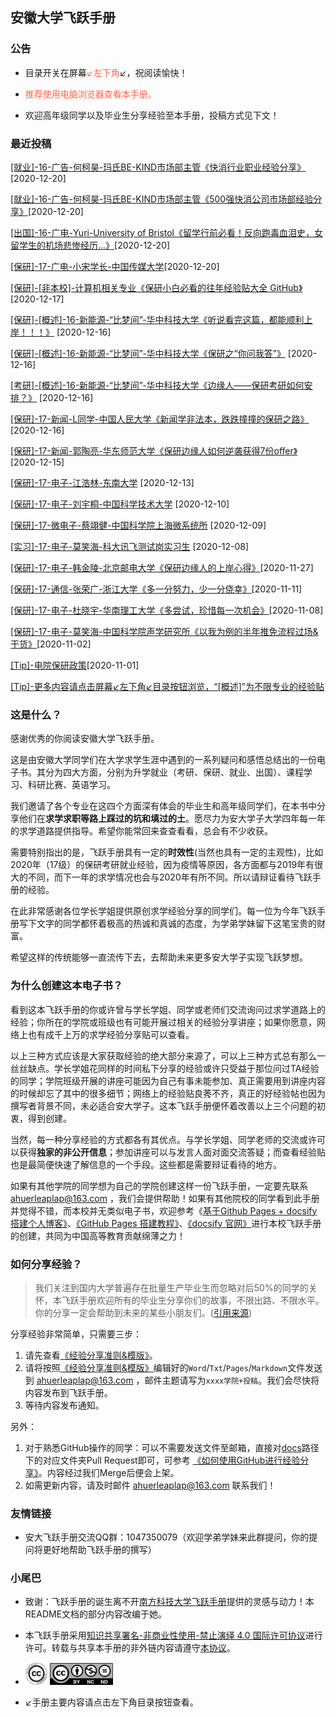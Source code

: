 ## 安徽大学飞跃手册

### 公告

* 目录开关在屏幕<font color="ff6347">↙️左下角</font>↙️，祝阅读愉快！

* <font color="ff6347">推荐使用电脑浏览器查看本手册。</font>

* 欢迎高年级同学以及毕业生分享经验至本手册，投稿方式见下文！

### 最近投稿

[[就业]-16-广告-何柯昊-玛氏BE-KIND市场部主管《快消行业职业经验分享》](升学就业/新闻传播学院/16-广告-何柯昊.md)[2020-12-20]

[[就业]-16-广告-何柯昊-玛氏BE-KIND市场部主管《500强快消公司市场部经验分享》](升学就业/新闻传播学院/16-广告-何柯昊2.md)[2020-12-20]

[[出国]-16-广电-Yuri-University of Bristol《留学行前必看！反向跑毒血泪史，女留学生的机场悲惨经历...》](升学就业/新闻传播学院/16-广电-Yuri.md)[2020-12-20]

[[保研]-17-广电-小宋学长-中国传媒大学](升学就业/新闻传播学院/17-广电-小宋学长.md)[2020-12-20]

[[保研]-[非本校]-计算机相关专业《保研小白必看的往年经验贴大全 GitHub》](https://github.com/richardodliu/CS-BAOYAN)[2020-12-17]

[[保研]-[概述]-16-新能源-“比梦间”-华中科技大学《听说看完这篇，都能顺利上岸！！！》](https://mp.weixin.qq.com/s/9wnZbJ0GJfHSdcnCBfL4kw) [2020-12-16]

[[保研]-[概述]-16-新能源-“比梦间”-华中科技大学《保研之“你问我答”》](https://mp.weixin.qq.com/s/aDhJGT2eh-nDZEbzpfmo_g) [2020-12-16]

[[考研]-[概述]-16-新能源-“比梦间”-华中科技大学《边缘人——保研考研如何安排？》](https://mp.weixin.qq.com/s/HlVGjKsaSD7nmsXg3MBY0Q) [2020-12-16]

[[保研]-17-新闻-L同学-中国人民大学《新闻学非法本，跌跌撞撞的保研之路》](升学就业/新闻传播学院/17-新闻学-L同学.md)[2020-12-16]

[[保研]-17-新闻-郭陶亮-华东师范大学《保研边缘人如何逆袭获得7份offer》](升学就业/新闻传播学院/17-新闻学-郭陶亮.md)[2020-12-15]

[[保研]-17-电子-江浩林-东南大学](升学就业/电子信息工程学院/17-电子信息工程-江浩林.md) [2020-12-13]

[[保研]-17-电子-刘宇桐-中国科学技术大学](升学就业/电子信息工程学院/17-电子信息工程-刘宇桐.md) [2020-12-10]

[[保研]-17-微电子-蔡翊健-中国科学院上海微系统所](升学就业/电子信息工程学院/17-微电子科学与工程-蔡翊健.md) [2020-12-09]

[[实习]-17-电子-莫笑海-科大讯飞测试岗实习生](升学就业/电子信息工程学院/17-电子信息工程-莫笑海2.md) [2020-12-08]

[[保研]-17-电子-韩金陵-北京邮电大学《保研边缘人的上岸心得》](升学就业/电子信息工程学院/17-电子信息工程-韩金陵.md)[2020-11-27]

[[保研]-17-通信-张荣广-浙江大学《多一分努力，少一分侥幸》](升学就业/电子信息工程学院/17-通信工程-张荣广.md)[2020-11-11]

[[保研]-17-电子-杜晓宇-华南理工大学《多尝试，珍惜每一次机会》](升学就业/电子信息工程学院/17-电子信息工程-杜晓宇.md)[2020-11-08]

[[保研]-17-电子-莫笑海-中国科学院声学研究所《以我为例的半年推免流程过场&干货》](升学就业/电子信息工程学院/17-电子信息工程-莫笑海.md)[2020-11-02]

[[Tip]-电院保研政策](升学就业/电子信息工程学院/电院保研概述.md)[2020-11-01]

[[Tip]-更多内容请点击屏幕↙左下角↙目录按钮浏览，“[概述]”为不限专业的经验贴](button.md)

### 这是什么？

感谢优秀的你阅读安徽大学飞跃手册。

这是由安徽大学同学们在大学求学生涯中遇到的一系列疑问和感悟总结出的一份电子书。其分为四大方面，分别为升学就业（考研、保研、就业、出国）、课程学习、科研比赛、英语学习。

我们邀请了各个专业在这四个方面深有体会的毕业生和高年级同学们，在本书中分享他们在**求学求职等路上踩过的坑和填过的土**。愿尽力为安大学子大学四年每一年的求学道路提供指导。希望你能常回来查查看看，总会有不少收获。

需要特别指出的是，飞跃手册具有一定的**时效性**(当然也具有一定的主观性)，比如2020年（17级）的保研考研就业经验，因为疫情等原因，各方面都与2019年有很大的不同，而下一年的求学情况也会与2020年有所不同。所以请辩证看待飞跃手册的经验。

在此非常感谢各位学长学姐提供原创求学经验分享的同学们。每一位为今年飞跃手册写下文字的同学都怀着极高的热诚和真诚的态度，为学弟学妹留下这笔宝贵的财富。

希望这样的传统能够一直流传下去，去帮助未来更多安大学子实现飞跃梦想。

### 为什么创建这本电子书？

看到这本飞跃手册的你或许曾与学长学姐、同学或老师们交流询问过求学道路上的经验；你所在的学院或班级也有可能开展过相关的经验分享讲座；如果你愿意，网络上也有成千上万的求学经验分享贴可以查看。

以上三种方式应该是大家获取经验的绝大部分来源了，可以上三种方式总有那么一丝丝缺点。学长学姐花同样的时间私下分享的经验或许只受益于那位问过TA经验的同学；学院班级开展的讲座可能因为自己有事未能参加、真正需要用到讲座内容的时候却忘了其中的很多细节；网络上的经验贴良莠不齐，真正的好经验帖也因为撰写者背景不同，未必适合安大学子。这本飞跃手册便怀着改善以上三个问题的初衷，得到创建。

当然，每一种分享经验的方式都各有其优点。与学长学姐、同学老师的交流或许可以获得**独家的非公开信息**；参加讲座可以与发言人面对面交流答疑；而查看经验贴也是最简便快速了解信息的一个手段。这些都是需要辩证看待的地方。

如果有其他学院的同学想为自己的学院创建这样一份飞跃手册，一定要先联系 ahuerleaplap@163.com ，我们会提供帮助！如果有其他院校的同学看到此手册并觉得不错，而本校并无类似电子书，欢迎参考《[基于Github Pages + docsify 搭建个人博客》](https://zhuanlan.zhihu.com/p/101126727)、[《GitHub Pages 搭建教程》](https://sspai.com/post/54608)、[《docsify 官网》](https://docsify.js.org/#/)进行本校飞跃手册的创建，共同为中国高等教育贡献绵薄之力！

### 如何分享经验？

> 我们关注到国内大学普遍存在批量生产毕业生而忽略对后50%的同学的关怀，本飞跃手册欢迎所有的毕业生分享你们的故事，不限出路、不限水平。你的分享一定会帮助到未来的某些小朋友们。([引用来源](https://survivesjtu.github.io/SJTU-Application/#/))

分享经验非常简单，只需要三步：
1. 请先查看[《经验分享准则&模版》](经验分享准则&模板.md)。
2. 请将按照[《经验分享准则&模版》](经验分享准则&模板.md)编辑好的`Word`/`Txt`/`Pages`/`Markdown`文件发送到 ahuerleaplap@163.com ，邮件主题请写为`xxxx学院+投稿`。我们会尽快将内容发布到飞跃手册。
3. 等待内容发布通知。

另外：
1. 对于熟悉GitHub操作的同学：可以不需要发送文件至邮箱，直接对[docs](https://github.com/AHUer-LeapLap/Impart-Inherit/tree/main/docs)路径下的对应文件夹Pull Request即可，可参考 [《如何使用GitHub进行经验分享》](如何使用GitHub进行经验分享.md)。内容经过我们Merge后便会上架。
2. 如需更新内容，请及时邮件 ahuerleaplap@163.com 联系我们！

### 友情链接

* 安大飞跃手册交流QQ群：1047350079（欢迎学弟学妹来此群提问，你的提问将更好地帮助飞跃手册的撰写）

### 小尾巴

* 致谢：飞跃手册的诞生离不开[南方科技大学飞跃手册](https://sustech-application.github.io/2020-Fall/)提供的灵感与动力！本README文档的部分内容改编于她。

* 本飞跃手册采用[知识共享署名-非商业性使用-禁止演绎 4.0 国际许可协议](https://creativecommons.org/licenses/by-nc-nd/4.0/deed.zh)进行许可。转载与共享本手册的非外链内容请遵守[本协议](https://creativecommons.org/licenses/by-nc-nd/4.0/deed.zh)。

* [<img src="_media/cc.png" alt="Fig.1" style="zoom:4.5%;" />](https://creativecommons.org)  [<img src="_media/by-nc-nd.png" alt="Fig.1" style="zoom:25%;" />](https://creativecommons.org/licenses/by-nc-nd/4.0/deed.zh)

* ↙️手册主要内容请点击左下角目录按钮查看。

